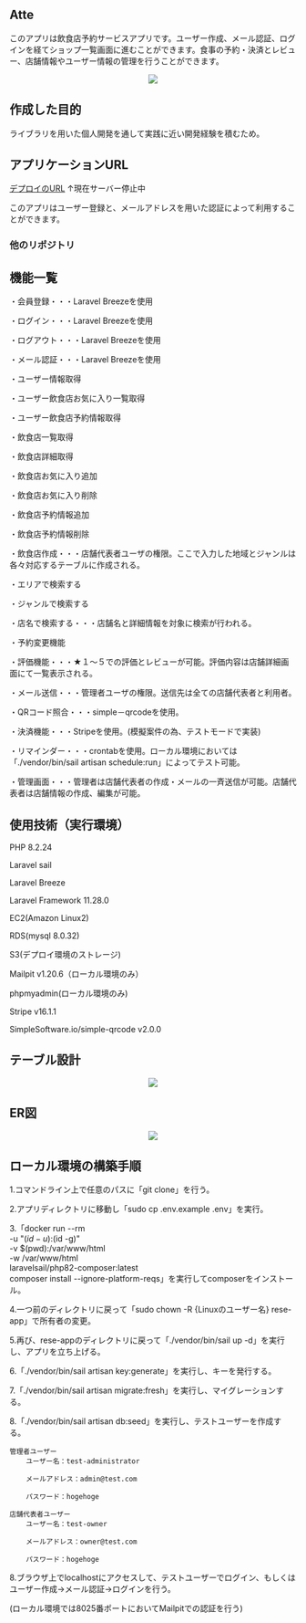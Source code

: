 ## Atte

このアプリは飲食店予約サービスアプリです。ユーザー作成、メール認証、ログインを経てショップ一覧画面に進むことができます。食事の予約・決済とレビュー、店舗情報やユーザー情報の管理を行うことができます。

<p align="center">
<img src="https://github.com/user-attachments/assets/9152740d-ab60-4f78-85dc-8a88bc2ed485">
</p>

## 作成した目的

ライブラリを用いた個人開発を通して実践に近い開発経験を積むため。

## アプリケーションURL

[デプロイのURL](http://www.mytestdomain8756.com)
↑現在サーバー停止中

このアプリはユーザー登録と、メールアドレスを用いた認証によって利用することができます。

### 他のリポジトリ

## 機能一覧

・会員登録・・・Laravel Breezeを使用

・ログイン・・・Laravel Breezeを使用

・ログアウト・・・Laravel Breezeを使用

・メール認証・・・Laravel Breezeを使用

・ユーザー情報取得

・ユーザー飲食店お気に入り一覧取得

・ユーザー飲食店予約情報取得

・飲食店一覧取得

・飲食店詳細取得

・飲食店お気に入り追加

・飲食店お気に入り削除

・飲食店予約情報追加

・飲食店予約情報削除

・飲食店作成・・・店舗代表者ユーザの権限。ここで入力した地域とジャンルは各々対応するテーブルに作成される。

・エリアで検索する

・ジャンルで検索する

・店名で検索する・・・店舗名と詳細情報を対象に検索が行われる。

・予約変更機能

・評価機能・・・★１～５での評価とレビューが可能。評価内容は店舗詳細画面にて一覧表示される。

・メール送信・・・管理者ユーザの権限。送信先は全ての店舗代表者と利用者。

・QRコード照合・・・simple－qrcodeを使用。

・決済機能・・・Stripeを使用。(模擬案件の為、テストモードで実装)

・リマインダー・・・crontabを使用。ローカル環境においては「./vendor/bin/sail artisan schedule:run」によってテスト可能。

・管理画面・・・管理者は店舗代表者の作成・メールの一斉送信が可能。店舗代表者は店舗情報の作成、編集が可能。

## 使用技術（実行環境）

PHP 8.2.24

Laravel sail

Laravel Breeze

Laravel Framework 11.28.0

EC2(Amazon Linux2)

RDS(mysql 8.0.32)

S3(デプロイ環境のストレージ)

Mailpit v1.20.6（ローカル環境のみ）

phpmyadmin(ローカル環境のみ)

Stripe v16.1.1

SimpleSoftware.io/simple-qrcode v2.0.0

## テーブル設計

<p align="center">
<img src="https://github.com/user-attachments/assets/90addefe-e136-4671-868d-ea1e536b4ac9">
</p>

## ER図

<p align="center">
<img src="https://github.com/user-attachments/assets/ba709ad1-4e0c-41df-8827-70590de3db06">
</p>

## ローカル環境の構築手順

1.コマンドライン上で任意のパスに「git clone」を行う。

2.アプリディレクトリに移動し「sudo cp .env.example .env」を実行。

3.「docker run --rm \
    -u "$(id -u):$(id -g)" \
    -v $(pwd):/var/www/html \
    -w /var/www/html \
    laravelsail/php82-composer:latest \
    composer install --ignore-platform-reqs」を実行してcomposerをインストール。

4.一つ前のディレクトリに戻って「sudo chown -R {Linuxのユーザー名} rese-app」で所有者の変更。

5.再び、rese-appのディレクトリに戻って「./vendor/bin/sail up -d」を実行し、アプリを立ち上げる。

6.「./vendor/bin/sail artisan key:generate」を実行し、キーを発行する。

7.「./vendor/bin/sail artisan migrate:fresh」を実行し、マイグレーションする。

8.「./vendor/bin/sail artisan db:seed」を実行し、テストユーザーを作成する。

    管理者ユーザー
        ユーザー名：test-administrator

        メールアドレス：admin@test.com

        パスワード：hogehoge

    店舗代表者ユーザー
        ユーザー名：test-owner

        メールアドレス：owner@test.com

        パスワード：hogehoge

8.ブラウザ上でlocalhostにアクセスして、テストユーザーでログイン、もしくはユーザー作成→メール認証→ログインを行う。

(ローカル環境では8025番ポートにおいてMailpitでの認証を行う)
